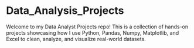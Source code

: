 # Data_Analysis_Projects
Welcome to my Data Analyst Projects repo! This is a collection of hands-on projects showcasing how I use Python, Pandas, Numpy, Matplotlib, and Excel to clean, analyze, and visualize real-world datasets.
